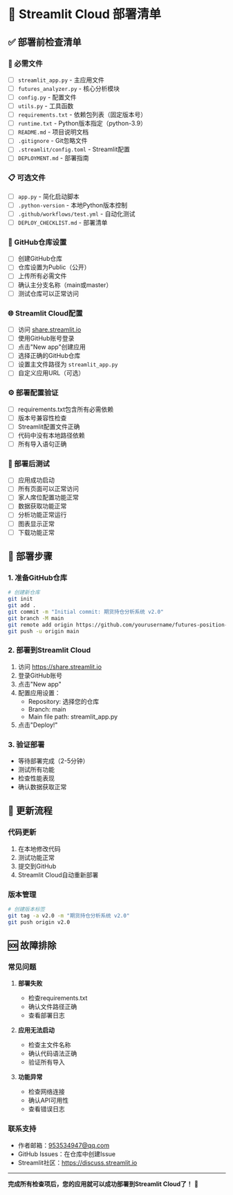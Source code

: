 # 🚀 Streamlit Cloud 部署清单

## ✅ 部署前检查清单

### 📁 必需文件
- [ ] `streamlit_app.py` - 主应用文件
- [ ] `futures_analyzer.py` - 核心分析模块  
- [ ] `config.py` - 配置文件
- [ ] `utils.py` - 工具函数
- [ ] `requirements.txt` - 依赖包列表（固定版本号）
- [ ] `runtime.txt` - Python版本指定（python-3.9）
- [ ] `README.md` - 项目说明文档
- [ ] `.gitignore` - Git忽略文件
- [ ] `.streamlit/config.toml` - Streamlit配置
- [ ] `DEPLOYMENT.md` - 部署指南

### 📋 可选文件
- [ ] `app.py` - 简化启动脚本
- [ ] `.python-version` - 本地Python版本控制
- [ ] `.github/workflows/test.yml` - 自动化测试
- [ ] `DEPLOY_CHECKLIST.md` - 部署清单

### 🔧 GitHub仓库设置
- [ ] 创建GitHub仓库
- [ ] 仓库设置为Public（公开）
- [ ] 上传所有必需文件
- [ ] 确认主分支名称（main或master）
- [ ] 测试仓库可以正常访问

### 🌐 Streamlit Cloud配置
- [ ] 访问 [share.streamlit.io](https://share.streamlit.io)
- [ ] 使用GitHub账号登录
- [ ] 点击"New app"创建应用
- [ ] 选择正确的GitHub仓库
- [ ] 设置主文件路径为 `streamlit_app.py`
- [ ] 自定义应用URL（可选）

### ⚙️ 部署配置验证
- [ ] requirements.txt包含所有必需依赖
- [ ] 版本号兼容性检查
- [ ] Streamlit配置文件正确
- [ ] 代码中没有本地路径依赖
- [ ] 所有导入语句正确

### 🧪 部署后测试
- [ ] 应用成功启动
- [ ] 所有页面可以正常访问
- [ ] 家人席位配置功能正常
- [ ] 数据获取功能正常
- [ ] 分析功能正常运行
- [ ] 图表显示正常
- [ ] 下载功能正常

## 📝 部署步骤

### 1. 准备GitHub仓库
```bash
# 创建新仓库
git init
git add .
git commit -m "Initial commit: 期货持仓分析系统 v2.0"
git branch -M main
git remote add origin https://github.com/yourusername/futures-position-analysis.git
git push -u origin main
```

### 2. 部署到Streamlit Cloud
1. 访问 https://share.streamlit.io
2. 登录GitHub账号
3. 点击"New app"
4. 配置应用设置：
   - Repository: 选择您的仓库
   - Branch: main
   - Main file path: streamlit_app.py
5. 点击"Deploy!"

### 3. 验证部署
- 等待部署完成（2-5分钟）
- 测试所有功能
- 检查性能表现
- 确认数据获取正常

## 🔄 更新流程

### 代码更新
1. 在本地修改代码
2. 测试功能正常
3. 提交到GitHub
4. Streamlit Cloud自动重新部署

### 版本管理
```bash
# 创建版本标签
git tag -a v2.0 -m "期货持仓分析系统 v2.0"
git push origin v2.0
```

## 🆘 故障排除

### 常见问题
1. **部署失败**
   - 检查requirements.txt
   - 确认文件路径正确
   - 查看部署日志

2. **应用无法启动**
   - 检查主文件名称
   - 确认代码语法正确
   - 验证所有导入

3. **功能异常**
   - 检查网络连接
   - 确认API可用性
   - 查看错误日志

### 联系支持
- 作者邮箱：953534947@qq.com
- GitHub Issues：在仓库中创建Issue
- Streamlit社区：https://discuss.streamlit.io

---

**完成所有检查项后，您的应用就可以成功部署到Streamlit Cloud了！** 🎉 
